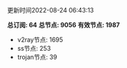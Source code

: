更新时间2022-08-24 06:43:13

**总订阅: 64**
**总节点: 9056**
**有效节点: 1987**
- v2ray节点: 1695
- ss节点: 253
- trojan节点: 39
